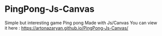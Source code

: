 # PingPong-Js-Canvas
Simple but interesting game Ping pong Made with Js/Canvas
You can view it here : https://artonazaryan.github.io/PingPong-Js-Canvas/

